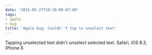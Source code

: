 ```yaml
---
date: '2015-05-27T19:10:00-07:00'
tags:
- apple
- bug
title: 'Apple bug: Couldn''t tap to unselect text'
---
```


Tapping unselected text didn't unselect selected text. Safari, iOS 8.3, iPhone 6
